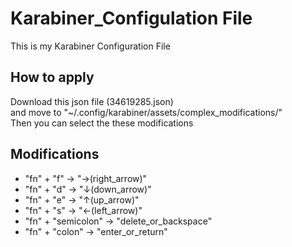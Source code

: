 # Karabiner_Configulation File
This is my Karabiner Configuration File


## How to apply
Download this json file (34619285.json)  
and move to "~/.config/karabiner/assets/complex_modifications/"  
Then you can select the these modifications

## Modifications 
- "fn" + "f" -> "→(right_arrow)"
- "fn" + "d" -> "↓(down_arrow)"
- "fn" + "e" -> "↑(up_arrow)"
- "fn" + "s" -> "←(left_arrow)"
- "fn" + "semicolon" -> "delete_or_backspace"
- "fn" + "colon" -> "enter_or_return"

